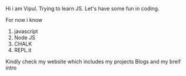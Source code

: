 Hi i am Vipul. Trying to learn JS. Let's have some fun in coding.

For now i know
1. javascript
1. Node JS
1. CHALK
1. REPL.it

Kindly check my website which includes my projects Blogs and my breif intro


